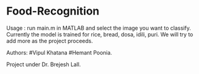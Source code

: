 # Food-Recognition
Usage : run main.m in MATLAB and select the image you want to classify. 
Currently the model is trained for rice, bread, dosa, idili, puri. We will try to add more as the project proceeds. 

Authors: 
#Vipul Khatana
#Hemant Poonia. 

Project under Dr. Brejesh Lall.
